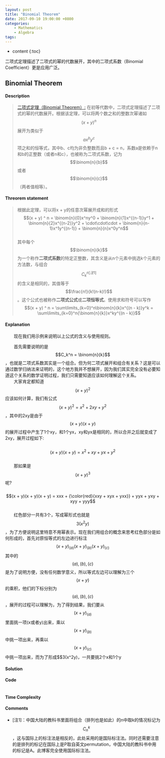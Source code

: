 ```yaml
---
layout: post
title: "Binomial Theorem"
date: 2017-09-10 19:00:00 +0800 
categories: 
    - Mathematics 
    - Algebra
tags: 
---
```

* content
{:toc}

二项式定理描述了二项式的幂的代数展开，其中的二项式系数（Binomial Coefficient）更是应用广泛。

<!-- more -->

## Binomial Theorem

#### Description

>[二项式定理（Binomial Theorem）:](https://zh.wikipedia.org/wiki/%E4%BA%8C%E9%A1%B9%E5%BC%8F%E5%AE%9A%E7%90%86 "wikipedia") 在初等代数中，二项式定理描述了二项式的幂的代数展开。根据该定理，可以将两个数之和的整数次幂诸如 $$(x + y) ^ n$$ 展开为类似于 $$ax^by^c$$ 项之和的恒等式，其中b、c均为非负整数而且b + c = n，系数a是依赖于n和b的正整数（或者n和c），也被称为二项式系数，记为 $$\binom{n}{b}$$ 或者 $$\binom{n}{c}$$（两者值相等）。  

#### Threorem statement

>根据此定理，可以将x + y的任意次幂展开成和的形式  
$$(x + y) ^ n = \binom{n}{0}x^ny^0 + \binom{n}{1}x^{(n-1)}y^1 + \binom{n}{2}x^{(n-2)}y^2 + \cdot\cdot\cdot + \binom{n}{n-1}x^1y^{(n-1)} + \binom{n}{n}x^0y^n$$  
其中每个$$\binom{n}{k}$$为一个称作**二项式系数**的特定正整数，其含义是从n个元素中挑选k个元素的方法数，与组合$${C_k^n}^{[注1]}$$的含义是相同的，其值等于$$\frac{n!}{k!(n-k)!}$$。这个公式也被称作**二项式公式**或**二项恒等式**。使用求和符号可以写作  
$$(x + y) ^ n = \sum\limits_{k=0}^n\binom{n}{k}x^{(n - k)}y^k = \sum\limits_{k=0}^n{\binom{n}{k}}x^ky^{(n - k)}$$  

#### Explanation

&emsp;&emsp;现在我们用示例来说明以上公式的含义与使用规则。

&emsp;&emsp;首先需要说明的是$$C_k^n = \binom{n}{k}$$，也就是二项式系数其实是一个组合。但为何二项式展开和组合有关系？这是可以通过数学归纳法来证明的，这个地方我并不想展开，因为我们其实完全没有必要知道这个关系的数学证明过程，我们只需要知道应该如何理解这个关系。  
&emsp;&emsp;大家肯定都知道$$(x + y)^2$$应该如何计算，我们有公式$$(x + y)^2 = x^2 + 2xy + y^2$$，其中的2xy是由于$$(x + y)(x + y)$$的展开过程中产生了1个xy，和1个yx，xy和yx是相同的，所以合并之后就变成了2xy，展开过程如下:  
&emsp;&emsp;$$(x + y)(x + y) = x^2 + xy + yx + y^2$$  
&emsp;&emsp;那如果是$$(x + y)^3$$呢?  
&emsp;&emsp;$$(x + y)(x + y)(x + y) = xxx + {\color{red}{xxy + xyx + yxx}} + yyx + yxy + xyy + yyy$$  
&emsp;&emsp;红色部分一共有3个，写成幂形式也就是$$3(x^2y)$$，为了方便说明这里特意不用幂表示。现在我们用组合的概念来思考红色部分是如何形成的，首先对原恒等式的左边进行标注$$(x + y)_{(a)}(x + y)_{(b)}(x + y)_{(c)}$$其中的$$(a), (b), (c)$$是为了说明方便，没有任何数学意义，所以等式左边可以理解为三个$$(x + y)$$的乘积，他们的下标分别为$$(a), (b), (c)$$，展开的过程可以理解为，为了得到结果，我们要从$$(x + y)_{(a)}$$里面挑一项(x或者y)出来，乘以$$(x + y)_{(b)}$$中挑一项出来，再乘以$$(x + y)_{(c)}$$中挑一项出来，而为了形成$$3(x^2y)，一共要挑2个x和1个y

#### Solution



#### Code
```cpp
```

#### Time Complexity


#### Comments

- [注1]：中国大陆的教科书里面将组合（排列也是如此）的n中取k的情况标记为$$C_n^k$$，这与国际上的标注法是相反的，此处采用的是国际标注法。同时还需要注意的是排列的标记在国际上是P取自英文permutation，中国大陆的教科书中用的标记是A。此博客完全使用国际标注法。